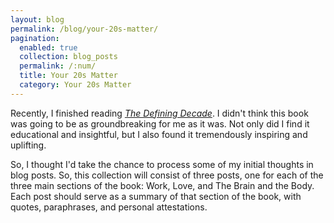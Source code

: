 ```yaml
---
layout: blog
permalink: /blog/your-20s-matter/
pagination:
  enabled: true
  collection: blog_posts
  permalink: /:num/
  title: Your 20s Matter
  category: Your 20s Matter
---
```


Recently, I finished reading [_The Defining Decade_](https://bookshop.org/books/the-defining-decade-why-your-twenties-matter-and-how-to-make-the-most-of-them-now/9780446561754). I didn't think this book was going to be as groundbreaking for me as it was. Not only did I find it educational and insightful, but I also found it tremendously inspiring and uplifting.

So, I thought I'd take the chance to process some of my initial thoughts in blog posts. So, this collection will consist of three posts, one for each of the three main sections of the book: Work, Love, and The Brain and the Body. Each post should serve as a summary of that section of the book, with quotes, paraphrases, and personal attestations.
